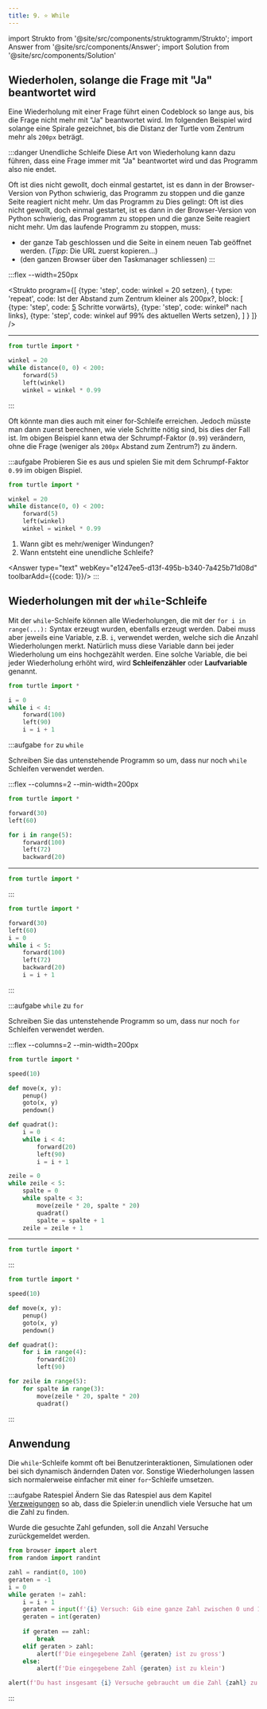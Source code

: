 ```yaml
---
title: 9. ⭐️ While
---
```


import Strukto from '@site/src/components/struktogramm/Strukto';
import Answer from '@site/src/components/Answer';
import Solution from '@site/src/components/Solution'

## Wiederholen, solange die Frage mit "Ja"  beantwortet wird
Eine Wiederholung mit einer Frage führt einen Codeblock so lange aus, bis die Frage nicht mehr mit "Ja" beantwortet wird.
Im folgenden Beispiel wird solange eine Spirale gezeichnet, bis die Distanz der Turtle vom Zentrum mehr als `200px` beträgt.

:::danger Unendliche Schleife
Diese Art von Wiederholung kann dazu führen, dass eine Frage immer mit "Ja" beantwortet wird und das Programm also nie endet.

Oft ist dies nicht gewollt, doch einmal gestartet, ist es dann in der Browser-Version von Python schwierig, das Programm zu stoppen und die ganze Seite reagiert nicht mehr. Um das Programm zu Dies gelingt:
Oft ist dies nicht gewollt, doch einmal gestartet, ist es dann in der Browser-Version von Python schwierig, das Programm zu stoppen und die ganze Seite reagiert nicht mehr. Um das laufende Programm zu stoppen, muss:
- der ganze Tab geschlossen und die Seite in einem neuen Tab geöffnet werden. (*Tipp*: Die URL zuerst kopieren...)
- (den ganzen Browser über den Taskmanager schliessen)
:::

:::flex --width=250px

<Strukto program={[
    {type: 'step', code: <span><span className="var">winkel</span> = 20 setzen</span>},
    {
        type: 'repeat', 
        code: <span>Ist der Abstand zum Zentrum kleiner als 200px?</span>,
        block: [
            {type: 'step', code: <span><u>5</u> Schritte vorwärts</span>},
            {type: 'step', code: <span><span className="var">winkel</span>° nach links</span>},
            {type: 'step', code: <span><span className="var">winkel</span> auf 99% des aktuellen Werts setzen</span>},
        ]
    }
]} />
***

```py live_py slim
from turtle import *

winkel = 20
while distance(0, 0) < 200:
    forward(5)
    left(winkel)
    winkel = winkel * 0.99
```
:::



Oft könnte man dies auch mit einer for-Schleife erreichen. Jedoch müsste man dann zuerst berechnen, wie viele Schritte nötig sind, bis dies der Fall ist. Im obigen Beispiel kann etwa der Schrumpf-Faktor (`0.99`) verändern, ohne die Frage (weniger als `200px` Abstand zum Zentrum?) zu ändern.

:::aufgabe
Probieren Sie es aus und spielen Sie mit dem Schrumpf-Faktor `0.99` im obigen Bispiel.

```py live_py title=Spirale.py id=a9d06428-a918-450e-accc-99c81b5d07c7
from turtle import *

winkel = 20
while distance(0, 0) < 200:
    forward(5)
    left(winkel)
    winkel = winkel * 0.99
```

1. Wann gibt es mehr/weniger Windungen?
2. Wann entsteht eine unendliche Schleife?

<Answer type="text" webKey="e1247ee5-d13f-495b-b340-7a425b71d08d" toolbarAdd={{code: 1}}/>
:::

## Wiederholungen mit der `while`-Schleife

Mit der `while`-Schleife können alle Wiederholungen, die mit der `for i in range(...):` Syntax erzeugt wurden, ebenfalls erzeugt werden. Dabei muss aber jeweils eine Variable, z.B. `i`, verwendet werden, welche sich die Anzahl Wiederholungen merkt. Natürlich muss diese Variable dann bei jeder Wiederholung um eins hochgezählt werden. Eine solche Variable, die bei jeder Wiederholung erhöht wird, wird **Schleifenzähler** oder **Laufvariable** genannt.

```py live_py slim
from turtle import *

i = 0
while i < 4:
    forward(100)
    left(90)
    i = i + 1
```

:::aufgabe `for` zu `while`

Schreiben Sie das untenstehende Programm so um, dass nur noch `while` Schleifen verwendet werden.

:::flex --columns=2 --min-width=200px
```py live_py slim
from turtle import *

forward(30)
left(60)

for i in range(5):
    forward(100)
    left(72)
    backward(20) 
```
***

```py live_py title=to-while.py id=2f288418-a751-4955-91e6-44ef58a2844b
from turtle import *
```
:::

<Solution webKey="1a34bc16-5fb1-4e2e-bf0e-9a08455e7579">

```py live_py slim
from turtle import *

forward(30)
left(60)
i = 0
while i < 5:
    forward(100)
    left(72)
    backward(20)
    i = i + 1
```

</Solution>

:::

:::aufgabe `while` zu `for`

Schreiben Sie das untenstehende Programm so um, dass nur noch `for` Schleifen verwendet werden.

:::flex --columns=2 --min-width=200px
```py live_py slim
from turtle import *

speed(10)

def move(x, y):
    penup()
    goto(x, y)
    pendown()

def quadrat():
    i = 0
    while i < 4:
        forward(20)
        left(90)
        i = i + 1

zeile = 0
while zeile < 5:
    spalte = 0
    while spalte < 3:
        move(zeile * 20, spalte * 20)
        quadrat()
        spalte = spalte + 1
    zeile = zeile + 1
```
***

```py live_py title=to-while.py id=729af77c-0c3b-46f9-b95a-35d86be96cde
from turtle import *
```
:::

<Solution webKey="1a34bc16-5fb1-4e2e-bf0e-9a08455e7579">

```py live_py slim
from turtle import *

speed(10)

def move(x, y):
    penup()
    goto(x, y)
    pendown()

def quadrat():
    for i in range(4):
        forward(20)
        left(90)

for zeile in range(5):
    for spalte in range(3):
        move(zeile * 20, spalte * 20)
        quadrat()
```
</Solution>
:::

## Anwendung

Die `while`-Schleife kommt oft bei Benutzerinteraktionen, Simulationen oder bei sich dynamisch ändernden Daten vor. Sonstige Wiederholungen lassen sich normalerweise einfacher mit einer `for`-Schleife umsetzen.

:::aufgabe Ratespiel
Ändern Sie das Ratespiel aus dem Kapitel [Verzweigungen](008-verzweigung.md#ratespiel) so ab, dass die Spieler:in unendlich viele Versuche hat um die Zahl zu finden.

Wurde die gesuchte Zahl gefunden, soll die Anzahl Versuche zurückgemeldet werden.

<Solution webKey="1a34bc16-5fb1-4e2e-bf0e-9a08455e7579">

```py live_py slim
from browser import alert
from random import randint 

zahl = randint(0, 100)
geraten = -1
i = 0
while geraten != zahl:
    i = i + 1
    geraten = input(f'{i} Versuch: Gib eine ganze Zahl zwischen 0 und 100 ein.')
    geraten = int(geraten)
    
    if geraten == zahl:
        break
    elif geraten > zahl:
        alert(f'Die eingegebene Zahl {geraten} ist zu gross')
    else:
        alert(f'Die eingegebene Zahl {geraten} ist zu klein')

alert(f'Du hast insgesamt {i} Versuche gebraucht um die Zahl {zahl} zu finden.')
```

</Solution>
:::